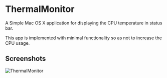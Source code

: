 # ThermalMonitor
A Simple Mac OS X application for displaying the CPU temperature in status bar.

This app is implemented with minimal functionality so as not to increase the CPU usage.


## Screenshots

![ThermalMonitor](https://user-images.githubusercontent.com/18528907/84711655-cd77d700-afa1-11ea-81d2-4dba7f7b5815.png)
